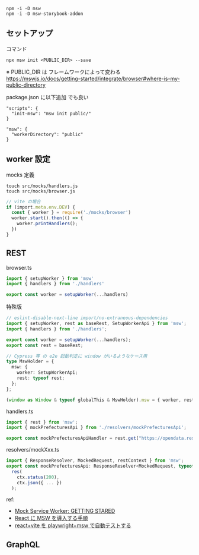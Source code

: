 

```
npm -i -D msw
npm -i -D msw-storybook-addon
```

## セットアップ

コマンド
```
npx msw init <PUBLIC_DIR> --save
```
※ PUBLIC_DIR は フレームワークによって変わる
https://mswjs.io/docs/getting-started/integrate/browser#where-is-my-public-directory


package.json に以下追加 でも良い

```
"scripts": {
  "init-msw": "msw init public/"
}
```

```
"msw": {
  "workerDirectory": "public"
}
```


## worker 設定

mocks 定義

```
touch src/mocks/handlers.js
touch src/mocks/browser.js
```

```typescript
// vite の場合
if (import.meta.env.DEV) {
  const { worker } = require('./mocks/browser')
  worker.start().then(() => {
    worker.printHandlers();
  })
}
```

## REST 

browser.ts
```typescript
import { setupWorker } from 'msw'
import { handlers } from './handlers'

export const worker = setupWorker(...handlers)
```
特殊版
```typescript
// eslint-disable-next-line import/no-extraneous-dependencies
import { setupWorker, rest as baseRest, SetupWorkerApi } from 'msw';
import { handlers } from './handlers';

export const worker = setupWorker(...handlers);
export const rest = baseRest;

// Cypress 等 の e2e 起動判定に window がいるようなケース用
type MswHolder = {
  msw: {
    worker: SetupWorkerApi;
    rest: typeof rest;
  };
};

(window as Window & typeof globalThis & MswHolder).msw = { worker, rest };
```
handlers.ts
```typescript
import { rest } from 'msw';
import { mockPrefecturesApi } from './resolvers/mockPrefecturesApi';

export const mockPrefecturesApiHandler = rest.get("https://opendata.resas-portal.go.jp/api/v1/prefectures", mockPrefecturesApi);
```
resolvers/mockXxx.ts
```typescript
import { ResponseResolver, MockedRequest, restContext } from 'msw';
export const mockPrefecturesApi: ResponseResolver<MockedRequest, typeof restContext> = (req, res, ctx) =>
  res(
    ctx.status(200),
    ctx.json({ ... })
  );
```

ref:
- [Mock Service Worker: GETTING STARED](https://mswjs.io/docs/getting-started)
- [React に MSW を導入する手順](https://zenn.dev/higuchimakoto/articles/d9865193910046)
- [react+vite を playwright+msw で自動テストする](https://zenn.dev/dyoshikawa/articles/07ab82a5cbcde0)

## GraphQL

